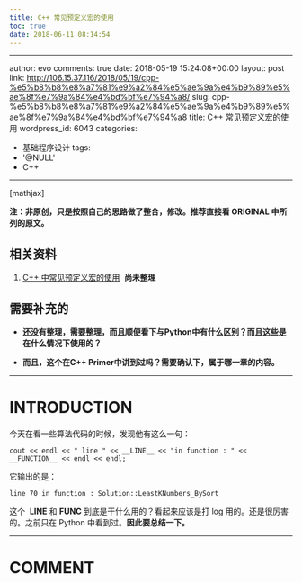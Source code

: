 ```yaml
---
title: C++ 常见预定义宏的使用
toc: true
date: 2018-06-11 08:14:54
---
```

---
author: evo
comments: true
date: 2018-05-19 15:24:08+00:00
layout: post
link: http://106.15.37.116/2018/05/19/cpp-%e5%b8%b8%e8%a7%81%e9%a2%84%e5%ae%9a%e4%b9%89%e5%ae%8f%e7%9a%84%e4%bd%bf%e7%94%a8/
slug: cpp-%e5%b8%b8%e8%a7%81%e9%a2%84%e5%ae%9a%e4%b9%89%e5%ae%8f%e7%9a%84%e4%bd%bf%e7%94%a8
title: C++ 常见预定义宏的使用
wordpress_id: 6043
categories:
- 基础程序设计
tags:
- '@NULL'
- C++
---

<!-- more -->

[mathjax]

**注：非原创，只是按照自己的思路做了整合，修改。推荐直接看 ORIGINAL 中所列的原文。**


## 相关资料





 	
  1. [C++ 中常见预定义宏的使用](https://blog.csdn.net/hgl868/article/details/7058906)  **尚未整理**




## 需要补充的





 	
  * **还没有整理，需要整理，而且顺便看下与Python中有什么区别？而且这些是在什么情况下使用的？**

 	
  * **而且，这个在C++ Primer中讲到过吗？需要确认下，属于哪一章的内容。**





* * *





# INTRODUCTION


今天在看一些算法代码的时候，发现他有这么一句：

    
    cout << endl << " line " << __LINE__ << "in function : " << __FUNCTION__ << endl << endl;


它输出的是：

    
    line 70 in function : Solution::LeastKNumbers_BySort


这个  __LINE__ 和 __FUNC__ 到底是干什么用的？看起来应该是打 log 用的。还是很厉害的。之前只在 Python 中看到过。**因此要总结一下。**





















* * *





# COMMENT



